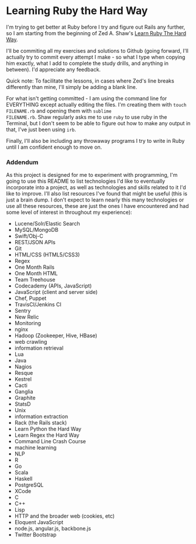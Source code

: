 <h1>Learning Ruby the Hard Way</h1>

I'm trying to get better at Ruby before I try and figure out Rails any further, so I am starting from the beginning of Zed A. Shaw's [Learn Ruby The Hard Way](learnrubythehardway.org).

I'll be commiting all my exercises and solutions to Github (going forward, I'll actually try to commit every attempt I make - so what I type when copying him exactly, what I add to complete the study drills, and anything in between). I'd appreciate any feedback.

Quick note: To facilitate the lessons, in cases where Zed's line breaks differently than mine, I'll simply be adding a blank line.

For what isn't getting committed - I am using the command line for EVERYTHING except actually editing the files.  I'm creating them with <code>touch FILENAME.rb</code> and opening them with <code>sublime FILENAME.rb</code>.  Shaw regularly asks me to use <code>ruby</code> to use ruby in the Terminal, but I don't seem to be able to figure out how to make any output in that, I've just been using <code>irb</code>.

Finally, I'll also be including any throwaway programs I try to write in Ruby until I am confident enough to move on.

<h3>Addendum</h4>

As this project is designed for me to experiment with programming, I'm going to use this README to list technologies I'd like to eventually incorporate into a project, as well as technologies and skills related to it I'd like to improve.  I'll also list resources I've found that might be useful (this is just a brain dump. I don't expect to learn nearly this many technologies or use all these resources, these are just the ones I have encountered and had some level of interest in throughout my experience):
* Lucene/Solr/Elastic Search
* MySQL/MongoDB
* Swift/Obj-C
* REST/JSON APIs
* Git
* HTML/CSS (HTML5/CSS3)
* Regex
* One Month Rails
* One Month HTML
* Team Treehouse
* Codecademy (APIs, JavaScript)
* JavaScript (client and server side)
* Chef, Puppet
* TravisCI/Jenkins CI
* Sentry
* New Relic
* Monitoring
* nginx
* Hadoop (Zookeeper, Hive, HBase)
* web crawling
* information retrieval
* Lua
* Java
* Nagios
* Resque
* Kestrel
* Cacti
* Ganglia
* Graphite
* StatsD
* Unix
* information extraction
* Rack (the Rails stack)
* Learn Python the Hard Way
* Learn Regex the Hard Way
* Command Line Crash Course
* machine learning
* NLP
* R
* Go
* Scala
* Haskell
* PostgreSQL
* XCode
* C
* C++
* Lisp
* HTTP and the broader web (cookies, etc)
* Eloquent JavaScript
* node.js, angular.js, backbone.js
* Twitter Bootstrap
